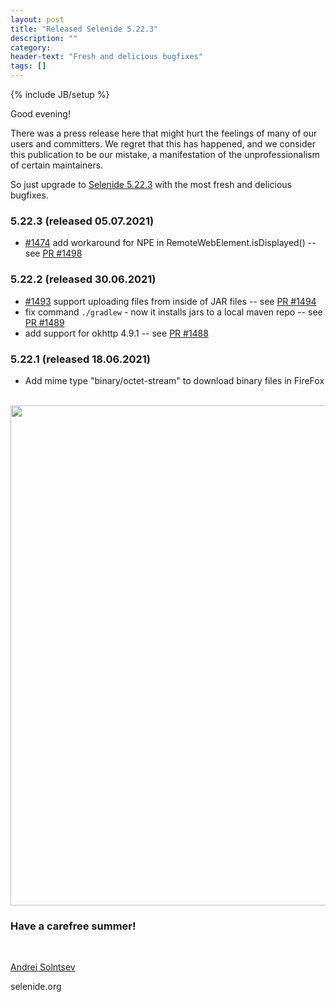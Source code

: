 ```yaml
---
layout: post
title: "Released Selenide 5.22.3"
description: ""
category:
header-text: "Fresh and delicious bugfixes"
tags: []
---
```

{% include JB/setup %}

Good evening!  

There was a press release here that might hurt the feelings of many of our users and committers. We regret that this has happened, and we consider this publication to be our mistake, a manifestation of the unprofessionalism of certain maintainers.

So just upgrade to [Selenide 5.22.3](https://github.com/selenide/selenide/milestone/126?closed=1) with the most fresh and delicious bugfixes.  

### 5.22.3 (released 05.07.2021)
* [#1474](https://github.com/selenide/selenide/issues/1474) add workaround for NPE in RemoteWebElement.isDisplayed()  --  see [PR #1498](https://github.com/selenide/selenide/pull/1498)

### 5.22.2 (released 30.06.2021)
* [#1493](https://github.com/selenide/selenide/issues/1493) support uploading files from inside of JAR files  --  see [PR #1494](https://github.com/selenide/selenide/pull/1494)
* fix command `./gradlew` - now it installs jars to a local maven repo  --  see [PR #1489](https://github.com/selenide/selenide/pull/1489)
* add support for okhttp 4.9.1  --  see [PR #1488](https://github.com/selenide/selenide/pull/1488)

### 5.22.1 (released 18.06.2021)
* Add mime type "binary/octet-stream" to download binary files in FireFox

<br>

<center>
  <a href="https://www.bbc.com/news/world-europe-57720890">
    <img src="{{ BASE_PATH }}/images/2021/07/selenide-5.22.3.png" width="800"/>
  </a>
</center>

### Have a carefree summer!

<br>

[Andrei Solntsev](http://asolntsev.github.io/)

selenide.org